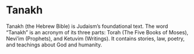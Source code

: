 # Tanakh
Tanakh (the Hebrew Bible) is Judaism’s foundational text. The word “Tanakh” is an acronym of its three parts: Torah (The Five Books of Moses), Nevi’im (Prophets), and Ketuvim (Writings). It contains stories, law, poetry, and teachings about God and humanity.

